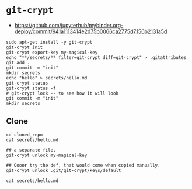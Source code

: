 # `git-crypt`

* https://github.com/jupyterhub/mybinder.org-deploy/commit/941a1113414e2d75b0066ca2775d7156b2131a5d

```shell
sudo apt-get install -y git-crypt
git-crypt init
git-crypt export-key my-magical-key
echo "**/secrets/** filter=git-crypt diff=git-crypt" > .gitattributes
git add .
git commit -m "init"
mkdir secrets
echo "hello" > secrets/hello.md
git-crypt status 
git-crypt status -f
# git-crypt lock -- to see how it will look
git commit -m "init"
mkdir secrets
```

## Clone

```shell
cd cloned_repo
cat secrets/hello.md

## a separate file.
git-crypt unlock my-magical-key

## Oooor try the def, that would come when copied manually.
git-crypt unlock .git/git-crypt/keys/default

cat secrets/hello.md
```
